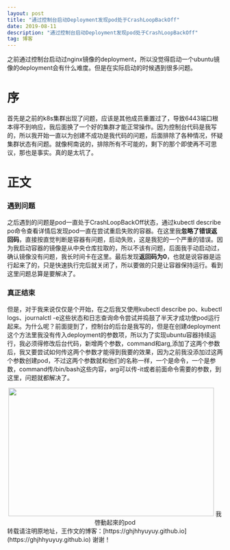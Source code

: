 ```yaml
---
layout: post
title: "通过控制台启动Deployment发现pod处于CrashLoopBackOff"
date: 2019-08-11 
description: "通过控制台启动Deployment发现pod处于CrashLoopBackOff"
tag: 博客 
---  
```


之前通过控制台启动过nginx镜像的deployment，所以没觉得启动一个ubuntu镜像的deployment会有什么难度。但是在实际启动的时候遇到很多问题。
# 序
首先是之前的k8s集群出现了问题，应该是其他成员重置过了，导致6443端口根本得不到响应，我后面换了一个好的集群才能正常操作。因为控制台代码是我写的，所以我开始一直以为创建不成功是我代码的问题，后面排除了各种情况，怀疑集群状态有问题。就像柯南说的，排除所有不可能的，剩下的那个即使再不可思议，那也是事实。真的是太坑了。

# 正文
### 遇到问题
之后遇到的问题是pod一直处于CrashLoopBackOff状态，通过kubectl describe po命令查看详情后发现pod一直在尝试重启失败的容器。在这里我**忽略了错误返回码**，直接按直觉判断是容器有问题，启动失败，这是我犯的一个严重的错误。因为我启动容器的镜像是从中央仓库拉取的，所以不该有问题，后面我手动启动过，确认镜像没有问题，我长时间卡在这里。最后发现**返回码为0**，也就是说容器是运行起来了的，只是快速执行完后就关闭了，所以要做的只是让容器保持运行。看到这里问题总算是要解决了。
### 真正结束
但是，对于我来说仅仅是个开始，在之后我又使用kubectl describe po、kubectl logs、journalctl -e这些状态和日志查询命令尝试并捣鼓了半天才成功使pod运行起来。为什么呢？前面提到了，控制台的后台是我写的，但是在创建deployment这个方法里我没有传入deployment的参数项，所以为了实现ubuntu容器持续运行，我必须得修改后台代码，新增两个参数，command和arg,添加了这两个参数后，我又要尝试如何传这两个参数才能得到我要的效果，因为之前我没添加过这两个参数创建pod，不过这两个参数就和他们的名称一样，一个是命令，一个是参数，command传/bin/bash这些内容，arg可以传-it或者前面命令需要的参数，到这里，问题就都解决了。
<div align="center">
	<img src="https://upload-images.jianshu.io/upload_images/13735327-ff041193ff1910d7.png?imageMogr2/auto-orient/strip%7CimageView2/2/w/1240" height="300" width="480" />
	<span>我啓動起來的pod</span>
</div> 
转载请注明原地址，王作文的博客：[https://ghjhhyuyuy.github.io](https://ghjhhyuyuy.github.io) 谢谢！